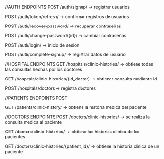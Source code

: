 //AUTH ENDPOINTS
POST
/auth/signup/ -> registrar usuarios

POST
/auth/token/refresh/ -> confirmar registros de usuarios


POST
/auth/recover-password/ -> recuperar contraseñas

POST
/auth/change-password/{id}/ -> cambiar contraseñas

POST
/auth/login/ -> inicio de sesion

POST
/auth/complete-signup/ -> registrar datos del usuario


//HOSPITAL ENDPOINTS
GET
/hospitals/clinic-histories/ -> obtiene todas las consultas hechas por los doctores

GET
/hospitals/clinic-histories/{id_doctor} -> obtiener consulta mediante id

POST
/hospitals/doctors -> registra doctores




//PATIENTS ENDPOINTS
POST

GET
/patients/clinic-history/ -> obtiene la historia medica del paciente




//DOCTORS ENDPOINTS
POST
/doctors/clinic-histories/ -> se realiza la consulta medica al paciente

GET
/doctors/clinic-histories/ -> obtiene las historias clinica de los pacientes

GET
/doctors/clinic-histories/{patient_id}/ -> obtiene la historia clinica de un paciente













